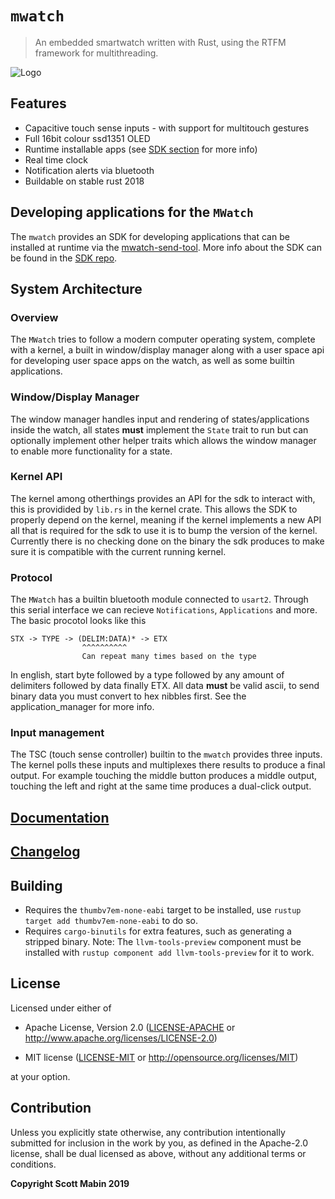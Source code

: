 # `mwatch`

> An embedded smartwatch written with Rust, using the RTFM framework for multithreading.

![Logo](https://i.imgur.com/BYfEjaX.jpg)

## Features

- Capacitive touch sense inputs - with support for multitouch gestures
- Full 16bit colour ssd1351 OLED
- Runtime installable apps (see [SDK section](#developing-applications-for-the-mwatch) for more info)
- Real time clock
- Notification alerts via bluetooth
- Buildable on stable rust 2018

## Developing applications for the `MWatch`

The `mwatch` provides an SDK for developing applications that can be installed at runtime via the [mwatch-send-tool](https://github.com/MWatch/mwatch-protocol-spoofer). More info about the SDK can be found in the [SDK repo](https://github.com/MWatch/mwatch-sdk).

## System Architecture

### Overview

The `MWatch` tries to follow a modern computer operating system, complete with a kernel, a built in window/display manager along with a user space api for developing user space apps on the watch, as well as some builtin applications.



### Window/Display Manager

The window manager handles input and rendering of states/applications inside the watch, all states **must** implement the `State` trait to run but can optionally implement other helper traits which allows the window manager to enable more functionality for a state.

### Kernel API

The kernel among otherthings provides an API for the sdk to interact with, this is providided by `lib.rs` in the kernel crate. This allows the SDK to properly depend on the kernel, meaning if the kernel implements a new API all that is required for the sdk to use it is to bump the version of the kernel. Currently there is no checking done on the binary the sdk produces to make sure it is compatible with the current running kernel.

### Protocol

The `MWatch` has a builtin bluetooth module connected to `usart2`. Through this serial interface we can recieve `Notifications`, `Applications` and more. The basic procotol looks like this

```
STX -> TYPE -> (DELIM:DATA)* -> ETX
                ^^^^^^^^^^
                Can repeat many times based on the type 
```

In english, start byte followed by a type followed by any amount of delimiters followed by data finally ETX.
All data **must** be valid ascii, to send binary data you must convert to hex nibbles first. See the application_manager for more info.

### Input management

The TSC (touch sense controller) builtin to the `mwatch` provides three inputs. The kernel polls these inputs and multiplexes there results to produce a final output. For example touching the middle button produces a middle output, touching the left and right at the same time produces a dual-click output.

## [Documentation](https://docs.rs/mwatch_kernel/latest/mwatch_kernel/)

## [Changelog](https://github.com/mwatch/kernel/blob/master/CHANGELOG.md)

## Building

- Requires the `thumbv7em-none-eabi` target to be installed, use `rustup target add thumbv7em-none-eabi` to do so.
- Requires `cargo-binutils` for extra features, such as generating a stripped binary. Note: The `llvm-tools-preview` component must be installed with `rustup component add llvm-tools-preview` for it to work.

## License

Licensed under either of

- Apache License, Version 2.0 ([LICENSE-APACHE](LICENSE-APACHE) or
  http://www.apache.org/licenses/LICENSE-2.0)

- MIT license ([LICENSE-MIT](LICENSE-MIT) or http://opensource.org/licenses/MIT)

at your option.

## Contribution

Unless you explicitly state otherwise, any contribution intentionally submitted
for inclusion in the work by you, as defined in the Apache-2.0 license, shall be
dual licensed as above, without any additional terms or conditions.

**Copyright Scott Mabin 2019**

